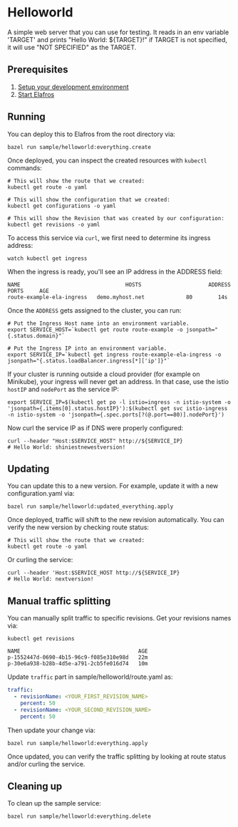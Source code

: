 # Helloworld

A simple web server that you can use for testing. It reads in an
env variable 'TARGET' and prints "Hello World: ${TARGET}!" if
TARGET is not specified, it will use "NOT SPECIFIED" as the TARGET.

## Prerequisites

1. [Setup your development environment](../../DEVELOPMENT.md#getting-started)
2. [Start Elafros](../../README.md#start-elafros)

## Running

You can deploy this to Elafros from the root directory via:
```shell
bazel run sample/helloworld:everything.create
```

Once deployed, you can inspect the created resources with `kubectl` commands:

```shell
# This will show the route that we created:
kubectl get route -o yaml
```

```shell
# This will show the configuration that we created:
kubectl get configurations -o yaml
```

```shell
# This will show the Revision that was created by our configuration:
kubectl get revisions -o yaml

```

To access this service via `curl`, we first need to determine its ingress address:
```shell
watch kubectl get ingress
```

When the ingress is ready, you'll see an IP address in the ADDRESS field:

```
NAME                                 HOSTS                     ADDRESS   PORTS     AGE
route-example-ela-ingress   demo.myhost.net             80        14s
```

Once the `ADDRESS` gets assigned to the cluster, you can run:

```shell
# Put the Ingress Host name into an environment variable.
export SERVICE_HOST=`kubectl get route route-example -o jsonpath="{.status.domain}"`

# Put the Ingress IP into an environment variable.
export SERVICE_IP=`kubectl get ingress route-example-ela-ingress -o jsonpath="{.status.loadBalancer.ingress[*]['ip']}"`
```

If your cluster is running outside a cloud provider (for example on Minikube),
your ingress will never get an address. In that case, use the istio `hostIP` and `nodePort` as the service IP:

```shell
export SERVICE_IP=$(kubectl get po -l istio=ingress -n istio-system -o 'jsonpath={.items[0].status.hostIP}'):$(kubectl get svc istio-ingress -n istio-system -o 'jsonpath={.spec.ports[?(@.port==80)].nodePort}')
```

Now curl the service IP as if DNS were properly configured:

```shell
curl --header "Host:$SERVICE_HOST" http://${SERVICE_IP}
# Hello World: shiniestnewestversion!
```

## Updating

You can update this to a new version. For example, update it with a new configuration.yaml via:
```shell
bazel run sample/helloworld:updated_everything.apply
```

Once deployed, traffic will shift to the new revision automatically. You can verify the new version
by checking route status:
```shell
# This will show the route that we created:
kubectl get route -o yaml
```

Or curling the service:
```shell
curl --header 'Host:$SERVICE_HOST http://${SERVICE_IP}
# Hello World: nextversion!
```

## Manual traffic splitting

You can manually split traffic to specific revisions. Get your revisions names via:
```shell
kubectl get revisions
```

```
NAME                                     AGE
p-1552447d-0690-4b15-96c9-f085e310e98d   22m
p-30e6a938-b28b-4d5e-a791-2cb5fe016d74   10m
```

Update `traffic` part in sample/helloworld/route.yaml as:
```yaml
traffic:
  - revisionName: <YOUR_FIRST_REVISION_NAME>
    percent: 50
  - revisionName: <YOUR_SECOND_REVISION_NAME>
    percent: 50
```

Then update your change via:
```shell
bazel run sample/helloworld:everything.apply
```

Once updated, you can verify the traffic splitting by looking at route status and/or curling
the service.

## Cleaning up

To clean up the sample service:

```shell
bazel run sample/helloworld:everything.delete
```
